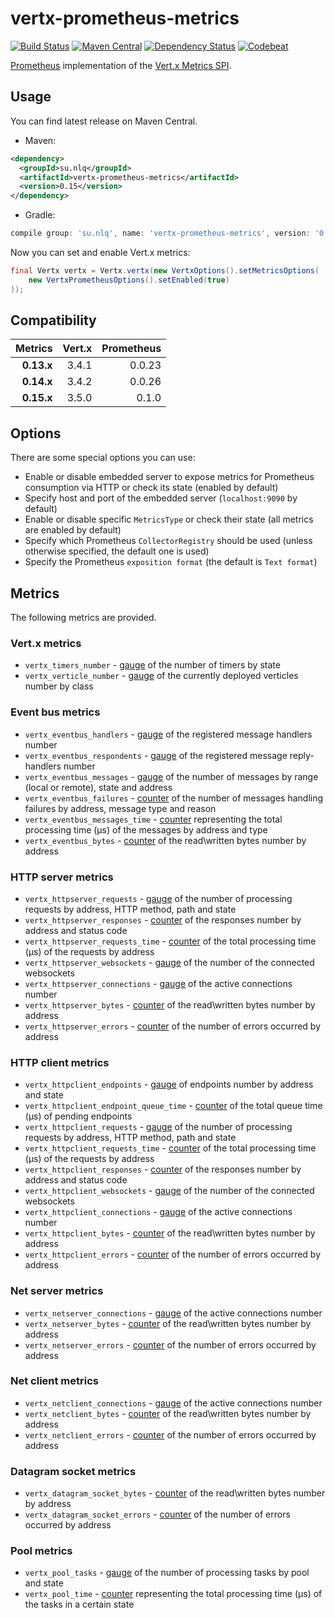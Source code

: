 # vertx-prometheus-metrics

[![Build Status](https://img.shields.io/travis/nolequen/vertx-prometheus-metrics.svg?branch=master)](https://travis-ci.org/nolequen/vertx-prometheus-metrics)
[![Maven Central](https://img.shields.io/maven-central/v/su.nlq/vertx-prometheus-metrics.svg)](https://maven-badges.herokuapp.com/maven-central/su.nlq/vertx-prometheus-metrics)
[![Dependency Status](https://www.versioneye.com/user/projects/596d0ea90fb24f00558fe198/badge.svg)](https://www.versioneye.com/user/projects/596d0ea90fb24f00558fe198)
[![Codebeat](https://codebeat.co/badges/4c9127d1-d016-46e9-9348-c8c723266ea2)](https://codebeat.co/projects/github-com-nolequen-vertx-prometheus-metrics-master)

[Prometheus](https://prometheus.io/) implementation of the [Vert.x Metrics SPI](http://vertx.io/docs/vertx-core/java/index.html#_metrics_spi).

## Usage

You can find latest release on Maven Central.

* Maven:
```xml
<dependency>
  <groupId>su.nlq</groupId>
  <artifactId>vertx-prometheus-metrics</artifactId>
  <version>0.15</version>
</dependency>
```

* Gradle:
```groovy
compile group: 'su.nlq', name: 'vertx-prometheus-metrics', version: '0.15'
```

Now you can set and enable Vert.x metrics:
```java
final Vertx vertx = Vertx.vertx(new VertxOptions().setMetricsOptions(
    new VertxPrometheusOptions().setEnabled(true)
));
```

## Compatibility

| Metrics    | Vert.x     | Prometheus | 
| ----------:| ----------:| ----------:|
| **0.13.x** | 3.4.1      | 0.0.23     |
| **0.14.x** | 3.4.2      | 0.0.26     |
| **0.15.x** | 3.5.0      | 0.1.0      |

## Options

There are some special options you can use:

* Enable or disable embedded server to expose metrics for Prometheus consumption via HTTP or check its state (enabled by default)
* Specify host and port of the embedded server (`localhost:9090` by default)
* Enable or disable specific `MetricsType` or check their state (all metrics are enabled by default)
* Specify which Prometheus `CollectorRegistry` should be used (unless otherwise specified, the default one is used)
* Specify the Prometheus `exposition format` (the default is `Text format`) 

## Metrics

The following metrics are provided.

### Vert.x metrics

* `vertx_timers_number` - [gauge](https://prometheus.io/docs/concepts/metric_types/#gauge) of the number of timers by state
* `vertx_verticle_number` - [gauge](https://prometheus.io/docs/concepts/metric_types/#gauge) of the currently deployed verticles number by class

### Event bus metrics

* `vertx_eventbus_handlers` - [gauge](https://prometheus.io/docs/concepts/metric_types/#gauge) of the registered message handlers number
* `vertx_eventbus_respondents` - [gauge](https://prometheus.io/docs/concepts/metric_types/#gauge) of the registered message reply-handlers number
* `vertx_eventbus_messages` - [gauge](https://prometheus.io/docs/concepts/metric_types/#gauge) of the number of messages by range (local or remote), state and address
* `vertx_eventbus_failures` - [counter](https://prometheus.io/docs/concepts/metric_types/#counter) of the number of messages handling failures by address, message type and reason
* `vertx_eventbus_messages_time` - [counter](https://prometheus.io/docs/concepts/metric_types/#counter) representing the total processing time (μs) of the messages by address and type
* `vertx_eventbus_bytes` - [counter](https://prometheus.io/docs/concepts/metric_types/#counter) of the read\written bytes number by address

### HTTP server metrics

* `vertx_httpserver_requests` - [gauge](https://prometheus.io/docs/concepts/metric_types/#gauge) of the number of processing requests by address, HTTP method, path and state
* `vertx_httpserver_responses` - [counter](https://prometheus.io/docs/concepts/metric_types/#counter) of the responses number by address and status code
* `vertx_httpserver_requests_time` - [counter](https://prometheus.io/docs/concepts/metric_types/#counter) of the total processing time (μs) of the requests by address
* `vertx_httpserver_websockets` - [gauge](https://prometheus.io/docs/concepts/metric_types/#gauge) of the number of the connected websockets    
* `vertx_httpserver_connections` - [gauge](https://prometheus.io/docs/concepts/metric_types/#gauge) of the active connections number
* `vertx_httpserver_bytes` - [counter](https://prometheus.io/docs/concepts/metric_types/#counter) of the read\written bytes number by address
* `vertx_httpserver_errors` - [counter](https://prometheus.io/docs/concepts/metric_types/#counter) of the number of errors occurred by address

### HTTP client metrics

* `vertx_httpclient_endpoints` - [gauge](https://prometheus.io/docs/concepts/metric_types/#gauge) of endpoints number by address and state
* `vertx_httpclient_endpoint_queue_time` - [counter](https://prometheus.io/docs/concepts/metric_types/#counter) of the total queue time (μs) of pending endpoints
* `vertx_httpclient_requests` - [gauge](https://prometheus.io/docs/concepts/metric_types/#gauge) of the number of processing requests by address, HTTP method, path and state
* `vertx_httpclient_requests_time` - [counter](https://prometheus.io/docs/concepts/metric_types/#counter) of the total processing time (μs) of the requests by address
* `vertx_httpclient_responses` - [counter](https://prometheus.io/docs/concepts/metric_types/#counter) of the responses number by address and status code
* `vertx_httpclient_websockets` - [gauge](https://prometheus.io/docs/concepts/metric_types/#gauge) of the number of the connected websockets
* `vertx_httpclient_connections` - [gauge](https://prometheus.io/docs/concepts/metric_types/#gauge) of the active connections number
* `vertx_httpclient_bytes` - [counter](https://prometheus.io/docs/concepts/metric_types/#counter) of the read\written bytes number by address
* `vertx_httpclient_errors` - [counter](https://prometheus.io/docs/concepts/metric_types/#counter) of the number of errors occurred by address

### Net server metrics

* `vertx_netserver_connections` - [gauge](https://prometheus.io/docs/concepts/metric_types/#gauge) of the active connections number
* `vertx_netserver_bytes` - [counter](https://prometheus.io/docs/concepts/metric_types/#counter) of the read\written bytes number by address
* `vertx_netserver_errors` - [counter](https://prometheus.io/docs/concepts/metric_types/#counter) of the number of errors occurred by address

### Net client metrics

* `vertx_netclient_connections` - [gauge](https://prometheus.io/docs/concepts/metric_types/#gauge) of the active connections number
* `vertx_netclient_bytes` - [counter](https://prometheus.io/docs/concepts/metric_types/#counter) of the read\written bytes number by address
* `vertx_netclient_errors` - [counter](https://prometheus.io/docs/concepts/metric_types/#counter) of the number of errors occurred by address


### Datagram socket metrics

* `vertx_datagram_socket_bytes` - [counter](https://prometheus.io/docs/concepts/metric_types/#counter) of the read\written bytes number by address
* `vertx_datagram_socket_errors` - [counter](https://prometheus.io/docs/concepts/metric_types/#counter) of the number of errors occurred by address

### Pool metrics

* `vertx_pool_tasks` - [gauge](https://prometheus.io/docs/concepts/metric_types/#gauge) of the number of processing tasks by pool and state
* `vertx_pool_time` - [counter](https://prometheus.io/docs/concepts/metric_types/#counter) representing the total processing time (μs) of the tasks in a certain state
